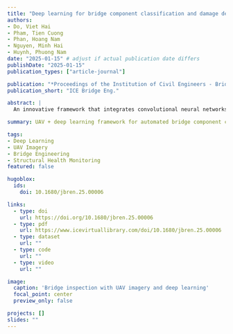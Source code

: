```yaml
---
title: "Deep learning for bridge component classification and damage detection from UAV imagery"
authors:
- Do, Viet Hai
- Pham, Tien Cuong
- Phan, Hoang Nam
- Nguyen, Minh Hai
- Huynh, Phuong Nam
date: "2025-01-15" # adjust if actual publication date differs
publishDate: "2025-01-15"
publication_types: ["article-journal"]

publication: "*Proceedings of the Institution of Civil Engineers - Bridge Engineering*"
publication_short: "ICE Bridge Eng."

abstract: |
  An innovative framework that integrates convolutional neural networks with unmanned aerial vehicles (UAVs) for enhanced bridge component classification and damage detection is proposed. By leveraging high-resolution UAV imagery and advanced machine learning techniques, this approach addresses critical challenges in structural assessment within complex environments. Detailed datasets were collected from bridges in several regions of Vietnam to validate the framework. A fully convolutional network (FCN) was developed, achieving state-of-the-art results. For bridge component classification, the model delivered an overall accuracy of 94.3%, mean IoU of 84.7%, precision of 90.4%, recall of 92.9% and F1 score of 91.5%. For damage detection, the FCN achieved an accuracy of 98.7%, mean IoU of 88%, precision of 92.2%, recall of 94.5% and F1 score of 93.3%. The FCN demonstrates significant potential for transforming bridge maintenance practices by providing a scalable, efficient and accurate solution for infrastructure monitoring.

summary: UAV + deep learning framework for automated bridge component classification and damage detection with state-of-the-art performance.

tags:
- Deep Learning
- UAV Imagery
- Bridge Engineering
- Structural Health Monitoring
featured: false

hugoblox:
  ids:
    doi: 10.1680/jbren.25.00006

links:
  - type: doi
    url: https://doi.org/10.1680/jbren.25.00006
  - type: pdf
    url: https://www.icevirtuallibrary.com/doi/10.1680/jbren.25.00006
  - type: dataset
    url: ""
  - type: code
    url: ""
  - type: video
    url: ""

image:
  caption: 'Bridge inspection with UAV imagery and deep learning'
  focal_point: center
  preview_only: false

projects: []
slides: ""
---
```

